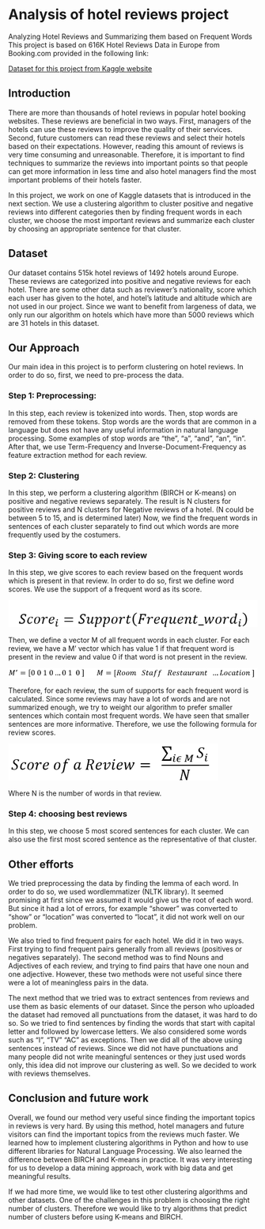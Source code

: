 # Analysis of hotel reviews project
Analyzing Hotel Reviews and Summarizing them based on Frequent Words
This project is based on 616K Hotel Reviews Data in Europe from Booking.com provided in the following link:

[Dataset for this project from Kaggle website](https://www.kaggle.com/datasets/jiashenliu/515k-hotel-reviews-data-in-europe)

## Introduction

There are more than thousands of hotel reviews in popular hotel booking websites. These reviews are beneficial in two ways. First, managers of the hotels can use these reviews to improve the quality of their services. Second, future customers can read these reviews and select their hotels based on their expectations. However, reading this amount of reviews is very time consuming and unreasonable. Therefore, it is important to find techniques to summarize the reviews into important points so that people can get more information in less time and also hotel managers find the most important problems of their hotels faster.

In this project, we work on one of Kaggle datasets that is introduced in the next section. We use a clustering algorithm to cluster positive and negative reviews into different categories then by finding frequent words in each cluster, we choose the most important reviews and summarize each cluster by choosing an appropriate sentence for that cluster.

## Dataset
Our dataset contains 515k hotel reviews of 1492 hotels around Europe. These reviews are categorized into positive and negative reviews for each hotel. There are some other data such as reviewer’s nationality, score which each user has given to the hotel, and hotel’s latitude and altitude which are not used in our project. Since we want to benefit from largeness of data, we only run our algorithm on hotels which have more than 5000 reviews which are 31 hotels in this dataset.

## Our Approach
Our main idea in this project is to perform clustering on hotel reviews. In order to do so, first, we need to pre-process the data. 

### Step 1: Preprocessing: 
In this step, each review is tokenized into words. Then, stop words are removed from these tokens. Stop words are the words that are common in a language but does not have any useful information in natural language processing. Some examples of stop words are “the”, “a”, “and”, “an”, “in”. After that, we use Term-Frequency and Inverse-Document-Frequency as feature extraction method for each review. 

### Step 2: Clustering
In this step, we perform a clustering algorithm (BIRCH or K-means) on positive and negative reviews separately. The result is N clusters for positive reviews and N clusters for Negative reviews of a hotel. (N could be between 5 to 15, and is determined later) Now, we find the frequent words in sentences of each cluster separately to find out which words are more frequently used by the costumers.

### Step 3: Giving score to each review
In this step, we give scores to each review based on the frequent words which is present in that review. In order to do so, first we define word scores. We use the support of a frequent word as its score. 

![](report_data/formula_3.png)


Then, we define a vector M of all frequent words in each cluster. For each review, we have a M’ vector which has value 1 if that frequent word is present in the review and value 0 if that word is not present in the review.


![](report_data/formula_4.png)


Therefore, for each review, the sum of supports for each frequent word is calculated. Since some reviews may have a lot of words and are not summarized enough, we try to weight our algorithm to prefer smaller sentences which contain most frequent words. We have seen that smaller sentences are more informative. Therefore, we use the following formula for review scores.

![](report_data/formula_5.png)

Where N is the number of words in that review. 

### Step 4: choosing best reviews
In this step, we choose 5 most scored sentences for each cluster. We can also use the first most scored sentence as the representative of that cluster.

## Other efforts
We tried preprocessing the data by finding the lemma of each word. In order to do so, we used wordlemmatizer (NLTK library). It seemed promising at first since we assumed it would give us the root of each word. But since it had a lot of errors, for example “shower” was converted to “show” or “location” was converted to “locat”, it did not work well on our problem.
  
We also tried to find frequent pairs for each hotel. We did it in two ways. First trying to find frequent pairs generally from all reviews (positives or negatives separately). The second method was to find Nouns and Adjectives of each review, and trying to find pairs that have one noun and one adjective. However, these two methods were not useful since there were a lot of meaningless pairs in the data.
  
The next method that we tried was to extract sentences from reviews and use them as basic elements of our dataset. Since the person who uploaded the dataset had removed all punctuations from the dataset, it was hard to do so. So we tried to find sentences by finding the words that start with capital letter and followed by lowercase letters. We also considered some words such as “I”, “TV” “AC” as exceptions. Then we did all of the above using sentences instead of reviews. Since we did not have punctuations and many people did not write meaningful sentences or they just used words only, this idea did not improve our clustering as well. So we decided to work with reviews themselves.
  
  
##  Conclusion and future work
Overall, we found our method very useful since finding the important topics in reviews is very hard. By using this method, hotel managers and future visitors can find the important topics from the reviews much faster. We learned how to implement clustering algorithms in Python and how to use different libraries for Natural Language Processing. We also learned the difference between BIRCH and K-means in practice. It was very interesting for us to develop a data mining approach, work with big data and get meaningful results. 

If we had more time, we would like to test other clustering algorithms and other datasets. One of the challenges in this problem is choosing the right number of clusters. Therefore we would like to try algorithms that predict number of clusters before using K-means and BIRCH.


